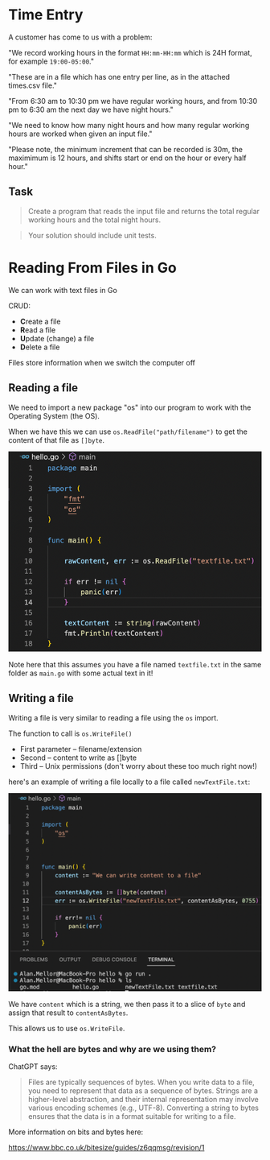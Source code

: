 # Time Entry

A customer has come to us with a problem:

"We record working hours in the format ```HH:mm-HH:mm``` which is 24H format, for example ```19:00-05:00```."

"These are in a file which has one entry per line, as in the attached times.csv file."

"From 6:30 am to 10:30 pm we have regular working hours, and from 10:30 pm to 6:30 am the next day we have night hours."

"We need to know how many night hours and how many regular working hours are worked when given an input file."

"Please note, the minimum increment that can be recorded is 30m, the maximimum is 12 hours, and shifts start or end on the hour or every half hour."

## Task

> Create a program that reads the input file and returns the total regular working hours and the total night hours.

> Your solution should include unit tests.

# Reading From Files in Go

We can work with text files in Go ​

CRUD​:

- **C**reate a file​
- **R**ead a file​
- **U**pdate (change) a file​
- **D**elete a file​

Files store information when we switch the computer off​

## Reading a file

We need to import a new package "os" into our program to work with the Operating System (the OS).

When we have this we can use `os.ReadFile("path/filename")` to get the content of that file as `[]byte`.

![os1](images/os1.png)

Note here that this assumes you have a file named `textfile.txt` in the same folder as `main.go` with some actual text in it!

## Writing a file

Writing a file is very similar to reading a file using the `os` import.

The function to call is `os.WriteFile()`
- First parameter – filename/extension
- Second – content to write as []byte
- Third – Unix permissions (don't worry about these too much right now!)

here's an example of writing a file locally to a file called `newTextFile.txt`:

![write](images/write.png)

We have `content` which is a string, we then pass it to a slice of `byte` and assign that result to `contentAsBytes`.

This allows us to use `os.WriteFile`.

### What the hell are bytes and why are we using them?
ChatGPT says:
> Files are typically sequences of bytes. When you write data to a file, you need to represent that data as a sequence of bytes. Strings are a higher-level abstraction, and their internal representation may involve various encoding schemes (e.g., UTF-8). Converting a string to bytes ensures that the data is in a format suitable for writing to a file.

More information on bits and bytes here:

https://www.bbc.co.uk/bitesize/guides/z6qqmsg/revision/1 
